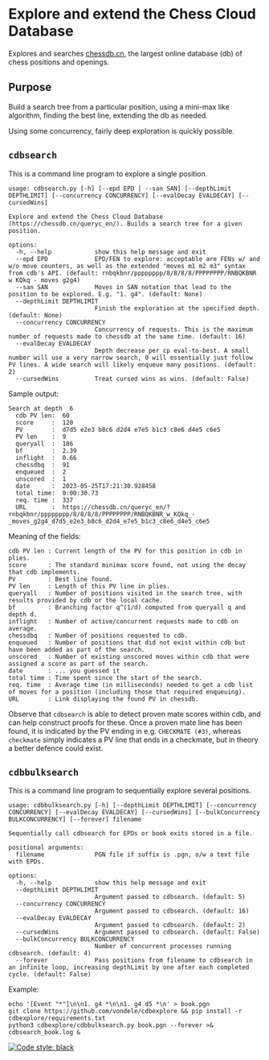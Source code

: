# Explore and extend the Chess Cloud Database 

Explores and searches [chessdb.cn](https://chessdb.cn/queryc_en/), the largest online database (db) of chess positions and openings.

## Purpose

Build a search tree from a particular position, using a mini-max like algorithm,
finding the best line, extending the db as needed.

Using some concurrency, fairly deep exploration is quickly possible.

## `cdbsearch`

This is a command line program to explore a single position.

```
usage: cdbsearch.py [-h] [--epd EPD | --san SAN] [--depthLimit DEPTHLIMIT] [--concurrency CONCURRENCY] [--evalDecay EVALDECAY] [--cursedWins]

Explore and extend the Chess Cloud Database (https://chessdb.cn/queryc_en/). Builds a search tree for a given position.

options:
  -h, --help            show this help message and exit
  --epd EPD             EPD/FEN to explore: acceptable are FENs w/ and w/o move counters, as well as the extended "moves m1 m2 m3" syntax from cdb's API. (default: rnbqkbnr/pppppppp/8/8/8/8/PPPPPPPP/RNBQKBNR w KQkq - moves g2g4)
  --san SAN             Moves in SAN notation that lead to the position to be explored. E.g. "1. g4". (default: None)
  --depthLimit DEPTHLIMIT
                        Finish the exploration at the specified depth. (default: None)
  --concurrency CONCURRENCY
                        Concurrency of requests. This is the maximum number of requests made to chessdb at the same time. (default: 16)
  --evalDecay EVALDECAY
                        Depth decrease per cp eval-to-best. A small number will use a very narrow search, 0 will essentially just follow PV lines. A wide search will likely enqueue many positions. (default: 2)
  --cursedWins          Treat cursed wins as wins. (default: False)
``` 

Sample output:

```
Search at depth  6
  cdb PV len:  60
  score     :  120
  PV        :  d7d5 e2e3 b8c6 d2d4 e7e5 b1c3 c8e6 d4e5 c6e5
  PV len    :  9
  queryall  :  186
  bf        :  2.39
  inflight  :  0.66
  chessdbq  :  91
  enqueued  :  2
  unscored  :  1
  date      :  2023-05-25T17:21:30.928458
  total time:  0:00:30.73
  req. time :  337
  URL       :  https://chessdb.cn/queryc_en/?rnbqkbnr/pppppppp/8/8/8/8/PPPPPPPP/RNBQKBNR_w_KQkq_-_moves_g2g4_d7d5_e2e3_b8c6_d2d4_e7e5_b1c3_c8e6_d4e5_c6e5

```

Meaning of the fields:

```
cdb PV len : Current length of the PV for this position in cdb in plies.
score      : The standard minimax score found, not using the decay that cdb implements.
PV         : Best line found.
PV len     : Length of this PV line in plies.
queryall   : Number of positions visited in the search tree, with results provided by cdb or the local cache.
bf         : Branching factor q^(1/d) computed from queryall q and depth d.
inflight   : Number of active/concurrent requests made to cdb on average.
chessdbq   : Number of positions requested to cdb.
enqueued   : Number of positions that did not exist within cdb but have been added as part of the search.
unscored   : Number of existing unscored moves within cdb that were assigned a score as part of the search.
date       : ... you guessed it
total time : Time spent since the start of the search.
req. time  : Average time (in milliseconds) needed to get a cdb list of moves for a position (including those that required enqueuing).
URL        : Link displaying the found PV in chessdb.
```

Observe that `cdbsearch` is able to detect proven mate scores within cdb, and can help construct proofs for these. Once a proven mate line has been found, it is indicated by the PV ending in e.g. `CHECKMATE (#3)`, whereas `checkmate` simply indicates a PV line that ends in a checkmate, but in theory a better defence could exist.

## `cdbbulksearch`

This is a command line program to sequentially explore several positions.

```
usage: cdbbulksearch.py [-h] [--depthLimit DEPTHLIMIT] [--concurrency CONCURRENCY] [--evalDecay EVALDECAY] [--cursedWins] [--bulkConcurrency BULKCONCURRENCY] [--forever] filename

Sequentially call cdbsearch for EPDs or book exits stored in a file.

positional arguments:
  filename              PGN file if suffix is .pgn, o/w a text file with EPDs.

options:
  -h, --help            show this help message and exit
  --depthLimit DEPTHLIMIT
                        Argument passed to cdbsearch. (default: 5)
  --concurrency CONCURRENCY
                        Argument passed to cdbsearch. (default: 16)
  --evalDecay EVALDECAY
                        Argument passed to cdbsearch. (default: 2)
  --cursedWins          Argument passed to cdbsearch. (default: False)
  --bulkConcurrency BULKCONCURRENCY
                        Number of concurrent processes running cdbsearch. (default: 4)
  --forever             Pass positions from filename to cdbsearch in an infinite loop, increasing depthLimit by one after each completed cycle. (default: False)
```

Example:
```shell
echo '[Event "*"]\n\n1. g4 *\n\n1. g4 d5 *\n' > book.pgn
git clone https://github.com/vondele/cdbexplore && pip install -r cdbexplore/requirements.txt
python3 cdbexplore/cdbbulksearch.py book.pgn --forever >& cdbsearch_book.log &
```

[![Code style: black](https://img.shields.io/badge/code%20style-black-000000.svg)](https://github.com/psf/black)
